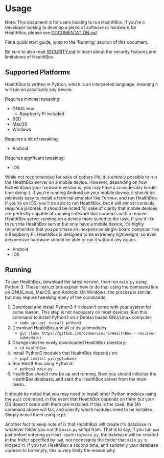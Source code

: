 # Usage

Note: This document is for users looking to run HealthBox. If you're a developer looking to develop a piece of software or hardware for HealthBox, please see [DOCUMENTATION.md](DOCUMENTATION.md)

For a quick start guide, jump to the 'Running' section of this document.

Be sure to also read [SECURITY.md](SECURITY.md) to learn about the security features and limitations of HealthBox.


## Supported Platforms

HealthBox is written in Python, which is an interpreted language, meaning it will run on practically any device.

Requires minimal tweaking:
- GNU/Linux
    - Raspberry Pi included
- BSD
- MacOS
- Windows

Requires a bit of tweaking:
- Android

Requires signficant tweaking:
- iOS

While not recommended for sake of battery life, it is entirely possible to run the HealthBox server on a mobile device. However, depending on how locked down your hardware vendor is, you may have a considerably harder time doing it. If you're running Android on your mobile device, it should be relatively easy to install a terminal emulator like Termux, and run HealthBox. If you're on iOS, you'll be able to run HealthBox, but it will almost certainly require a jailbreak. It should be noted for sake of clarity that mobile devices are perfectly capable of running software that connects with a remote HealthBox server running on a device more suited to the task. If you'd like to run the HealthBox server but only have a mobile device, it's highly recommended that you purchase an inexpensive single-board computer like a Raspberry Pi. HealthBox is designed to be extremely lightweight, so even inexpensive hardware should be able to run it without any issues.

- Android
- iOS


## Running

To use HealthBox, download the latest version, then run `main.py` using Python 3. These instructions explain how to do that using the command line on GNU/Linux, MacOS, and Android. On Windows, the process is similar, but may require tweaking many of the commands.

1. Download and install Python3 if it doesn't come with your system for some reason. This step is not necessary on most devices. Run this command to install Python3 on a Debian based GNU/Linux computer:
    - `sudo apt-get install python3`
2. Download HealthBox and all of its submodules:
    - `git clone https://github.com/connervieira/HealthBox --recurse-submodules`
3. Change into the newly downloaded HealthBox directory:
    - `cd HealthBox`
4. Install Python3 modules that HealthBox depends on:
    - `pip3 install pycryptodomex`
5. Run HealthBox using Python3:
    - `python3 main.py`
6. HealthBox should now be up and running. Next you should initialize the HealthBox database, and start the HealthBox server from the main menu.

It should be noted that you may need to install other Python modules using the `pip3` command, in the event that HealthBox depends on them but your OS doesn't come with them pre-installed. If this is the case, the 5th command above will fail, and specify which modules need to be installed. Simply install them using `pip3`.

Another fact to keep note of is that HealthBox will create it's database in whatever folder you run the `main.py` script from. That is to say, if you run `pwd` just before entering `python3 /path/to/main.py`, the database will be created in the folder specified by `pwd`, not necessarily the folder that `main.py` is located in. If you run HealthBox a second time, and suddenly your database appears to be empty, this is very likely the reason why.
